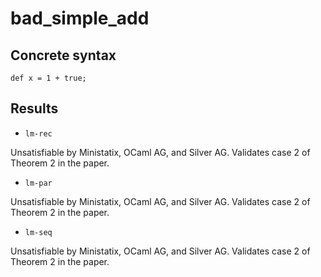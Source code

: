 # bad_simple_add

## Concrete syntax

```
def x = 1 + true;
```

## Results

- `lm-rec`

Unsatisfiable by Ministatix, OCaml AG, and Silver AG.
Validates case 2 of Theorem 2 in the paper.

- `lm-par`

Unsatisfiable by Ministatix, OCaml AG, and Silver AG.
Validates case 2 of Theorem 2 in the paper.

- `lm-seq`

Unsatisfiable by Ministatix, OCaml AG, and Silver AG.
Validates case 2 of Theorem 2 in the paper.